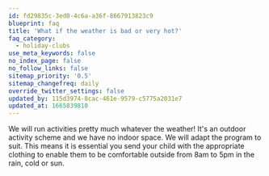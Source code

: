 ```yaml
---
id: fd29835c-3ed0-4c6a-a36f-8667913823c9
blueprint: faq
title: 'What if the weather is bad or very hot?'
faq_category:
  - holiday-clubs
use_meta_keywords: false
no_index_page: false
no_follow_links: false
sitemap_priority: '0.5'
sitemap_changefreq: daily
override_twitter_settings: false
updated_by: 115d3974-8cac-461e-9579-c5775a2031e7
updated_at: 1665839810
---
```

We will run activities pretty much whatever the weather! It's an outdoor activity scheme and we have no indoor space.  We will adapt the program to suit. This means it is essential you send your child with the appropriate clothing to enable them to be comfortable outside from 8am to 5pm in the rain, cold or sun.
